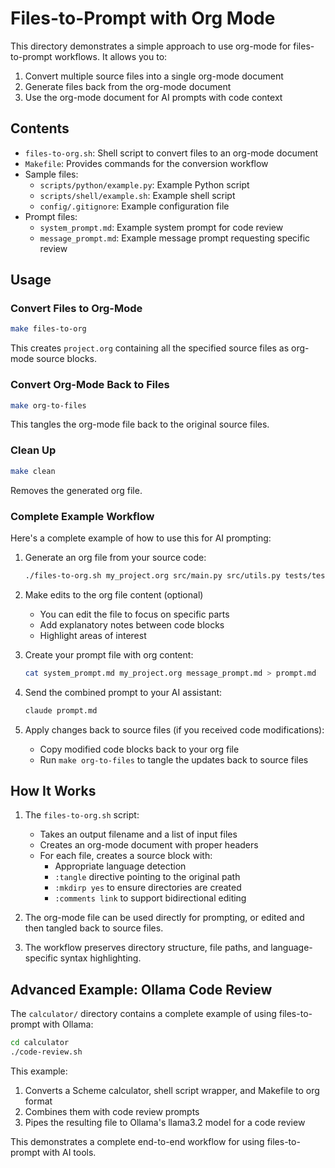 # Files-to-Prompt with Org Mode

This directory demonstrates a simple approach to use org-mode for files-to-prompt workflows. It allows you to:

1. Convert multiple source files into a single org-mode document
2. Generate files back from the org-mode document
3. Use the org-mode document for AI prompts with code context

## Contents

- `files-to-org.sh`: Shell script to convert files to an org-mode document
- `Makefile`: Provides commands for the conversion workflow
- Sample files:
  - `scripts/python/example.py`: Example Python script
  - `scripts/shell/example.sh`: Example shell script
  - `config/.gitignore`: Example configuration file
- Prompt files:
  - `system_prompt.md`: Example system prompt for code review
  - `message_prompt.md`: Example message prompt requesting specific review

## Usage

### Convert Files to Org-Mode

```bash
make files-to-org
```

This creates `project.org` containing all the specified source files as org-mode source blocks.

### Convert Org-Mode Back to Files

```bash
make org-to-files
```

This tangles the org-mode file back to the original source files.

### Clean Up

```bash
make clean
```

Removes the generated org file.

### Complete Example Workflow

Here's a complete example of how to use this for AI prompting:

1. Generate an org file from your source code:
   ```bash
   ./files-to-org.sh my_project.org src/main.py src/utils.py tests/test_main.py
   ```

2. Make edits to the org file content (optional)
   - You can edit the file to focus on specific parts
   - Add explanatory notes between code blocks
   - Highlight areas of interest

3. Create your prompt file with org content:
   ```bash
   cat system_prompt.md my_project.org message_prompt.md > prompt.md
   ```

4. Send the combined prompt to your AI assistant:
   ```bash
   claude prompt.md
   ```

5. Apply changes back to source files (if you received code modifications):
   - Copy modified code blocks back to your org file
   - Run `make org-to-files` to tangle the updates back to source files

## How It Works

1. The `files-to-org.sh` script:
   - Takes an output filename and a list of input files
   - Creates an org-mode document with proper headers
   - For each file, creates a source block with:
     - Appropriate language detection
     - `:tangle` directive pointing to the original path
     - `:mkdirp yes` to ensure directories are created
     - `:comments link` to support bidirectional editing

2. The org-mode file can be used directly for prompting, or edited and then tangled back to source files.

3. The workflow preserves directory structure, file paths, and language-specific syntax highlighting.

## Advanced Example: Ollama Code Review

The `calculator/` directory contains a complete example of using files-to-prompt with Ollama:

```bash
cd calculator
./code-review.sh
```

This example:
1. Converts a Scheme calculator, shell script wrapper, and Makefile to org format
2. Combines them with code review prompts
3. Pipes the resulting file to Ollama's llama3.2 model for a code review

This demonstrates a complete end-to-end workflow for using files-to-prompt with AI tools.